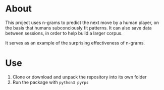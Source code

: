 # About

This project uses n-grams to predict the next move by a human player, on the basis that humans subconciously fit patterns. 
It can also save data between sessions, in order to help build a larger corpus.

It serves as an example of the surprising effectiveness of n-grams.

# Use

1. Clone or download and unpack the repository into its own folder
2. Run the package with `python3 pyrps`
